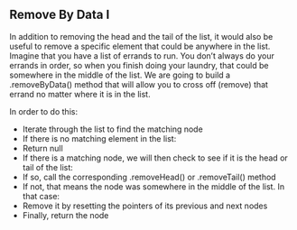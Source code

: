 ## Remove By Data I

In addition to removing the head and the tail of the list, it would also be useful to remove a specific element that could be anywhere in the list. Imagine that you have a list of errands to run. You don’t always do your errands in order, so when you finish doing your laundry, that could be somewhere in the middle of the list. We are going to build a .removeByData() method that will allow you to cross off (remove) that errand no matter where it is in the list.

In order to do this:

- Iterate through the list to find the matching node
- If there is no matching element in the list:
- Return null
- If there is a matching node, we will then check to see if it is the head or tail of the list:
- If so, call the corresponding .removeHead() or .removeTail() method
- If not, that means the node was somewhere in the middle of the list. In that case:
- Remove it by resetting the pointers of its previous and next nodes
- Finally, return the node
